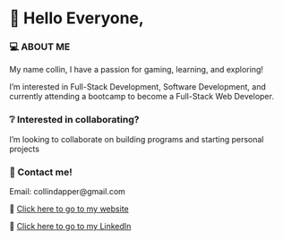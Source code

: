 
<h1> 👋 Hello Everyone,</h1>


<h3> 💻 ABOUT ME</h3>
<p>My name collin, I have a passion for gaming, learning, and exploring! </p>

<p>I’m interested in Full-Stack Development, Software Development, and currently attending a bootcamp to become a Full-Stack Web Developer.</p>

<h3> ❔ Interested in collaborating?</h3>
<p>I’m looking to collaborate on building programs and starting personal projects</p>  

<h3> 📲 Contact me!</h3>
<p>Email: collindapper@gmail.com</p>
<p> 🔗 <a href="https://collindapper.com/">Click here to go to my website</a></p>
<p> 🔗 <a href="https://www.linkedin.com/in/collin-dapper-a1b59a152/">Click here to go to my LinkedIn</a></p>

<!---
collindapper/collindapper is a ✨ special ✨ repository because its `README.md` (this file) appears on your GitHub profile.
You can click the Preview link to take a look at your changes.
--->
